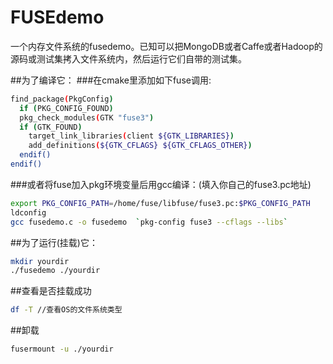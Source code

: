 # FUSEdemo
一个内存文件系统的fusedemo。已知可以把MongoDB或者Caffe或者Hadoop的源码或测试集拷入文件系统内，然后运行它们自带的测试集。

##为了编译它：
###在cmake里添加如下fuse调用:
```sh
find_package(PkgConfig)
  if (PKG_CONFIG_FOUND)
  pkg_check_modules(GTK "fuse3")
  if (GTK_FOUND)
    target_link_libraries(client ${GTK_LIBRARIES})
    add_definitions(${GTK_CFLAGS} ${GTK_CFLAGS_OTHER})
  endif()
endif()
```
###或者将fuse加入pkg环境变量后用gcc编译：(填入你自己的fuse3.pc地址)<br>
```sh
export PKG_CONFIG_PATH=/home/fuse/libfuse/fuse3.pc:$PKG_CONFIG_PATH
ldconfig
gcc fusedemo.c -o fusedemo  `pkg-config fuse3 --cflags --libs` 
```
##为了运行(挂载)它：
```sh
mkdir yourdir
./fusedemo ./yourdir
```
##查看是否挂载成功
```sh
df -T //查看OS的文件系统类型
```
##卸载
```sh
fusermount -u ./yourdir
```